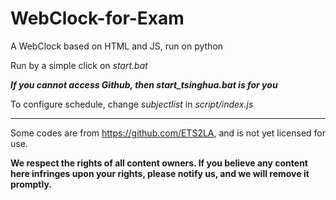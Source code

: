 # WebClock-for-Exam

A WebClock based on HTML and JS, run on python

Run by a simple click on *start.bat*

***If you cannot access Github, then *start_tsinghua.bat* is for you***

To configure schedule, change *subjectlist* in *script/index.js*

---

Some codes are from https://github.com/ETS2LA, and is not yet licensed for use.

**We respect the rights of all content owners. If you believe any content here infringes upon your rights, please notify us, and we will remove it promptly.**
